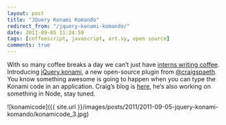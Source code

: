 ```yaml
---
layout: post
title: "JQuery Konami Komando"
redirect_from: "/jquery-konami-komando/"
date: 2011-09-05 11:24:59
tags: [coffeescript, javascript, art.sy, open source]
comments: true
---
```

With so many coffee breaks a day we can’t just have [interns writing coffee](/barista-custom-preambles-in-coffeescript-javascript). Introducing [jQuery.konami](https://github.com/craigspaeth/jquery.konami.coffee), a new open-source plugin from [@craigspaeth](https://github.com/craigspaeth/jquery.konami.coffee). You know something awesome is going to happen when you can type the Konami code in an application. Craig’s blog is [here](http://craigspaeth.tumblr.com), he‘s also working on something in Node, stay tuned.

![konamicode]({{ site.url }}/images/posts/2011/2011-09-05-jquery-konami-komando/konamicode_3.jpg)
